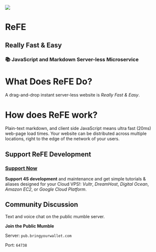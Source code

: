 ![](https://raw.githubusercontent.com/refeStack/refe/master/img/refe-wide.png)

# ReFE
## Really Fast & Easy

### 📚 JavaScript and Markdown Server-less Microservice

# What Does ReFE Do?

A drag-and-drop instant server-less website is _Really Fast & Easy_. 

# How does ReFE work?

Plain-text markdown, and client side JavaScript means ultra fast (20ms) web-page load times. Your website can be distributed across multiple locations, right to the edge of the network of your users.

## Support ReFE Development

### **[Support Now](https://bringyourwallet.com/donate)**

**Support 4S development** and maintenance and get simple tutorials & aliases designed for your Cloud VPS!: _Vultr_, _DreamHost_, _Digital Ocean_, _Amazon EC2_, or _Google Cloud Platform_.


## Community Discussion

Text and voice chat on the public mumble server.

**Join the Public Mumble**

Server: `pub.bringyourwallet.com`

Port: `64738`
